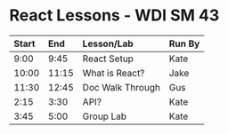 # React Lessons - WDI SM 43

| Start	| End	 | Lesson/Lab	 | Run By	|
| :--		| :--	 | :--			 | :--		|
| 9:00		| 9:45	 | React Setup		| Kate	|
| 10:00	| 11:15 |	What is React? | Jake	|
| 11:30	| 12:45 | Doc Walk Through | Gus		|
| 2:15		| 3:30	 |	API?		| Kate	|
| 3:45		| 5:00	 | Group Lab	| Kate	|

